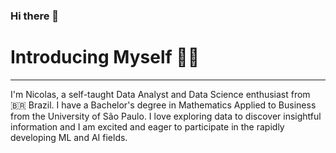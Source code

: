 ### Hi there 👋

# Introducing Myself 🙋‍♂️
---
I'm Nicolas, a self-taught Data Analyst and Data Science enthusiast from :brazil: Brazil. I have a Bachelor's degree in Mathematics Applied to Business from the University of São Paulo. I love exploring data to discover insightful information and I am excited and eager to participate in the rapidly developing ML and AI fields.

<!--
**NicolasFaleiros/NicolasFaleiros** is a ✨ _special_ ✨ repository because its `README.md` (this file) appears on your GitHub profile.

Here are some ideas to get you started:

- 🔭 I’m currently working on ...
- 🌱 I’m currently learning ...
- 👯 I’m looking to collaborate on ...
- 🤔 I’m looking for help with ...
- 💬 Ask me about ...
- 📫 How to reach me: ...
- 😄 Pronouns: ...
- ⚡ Fun fact: ...
-->
